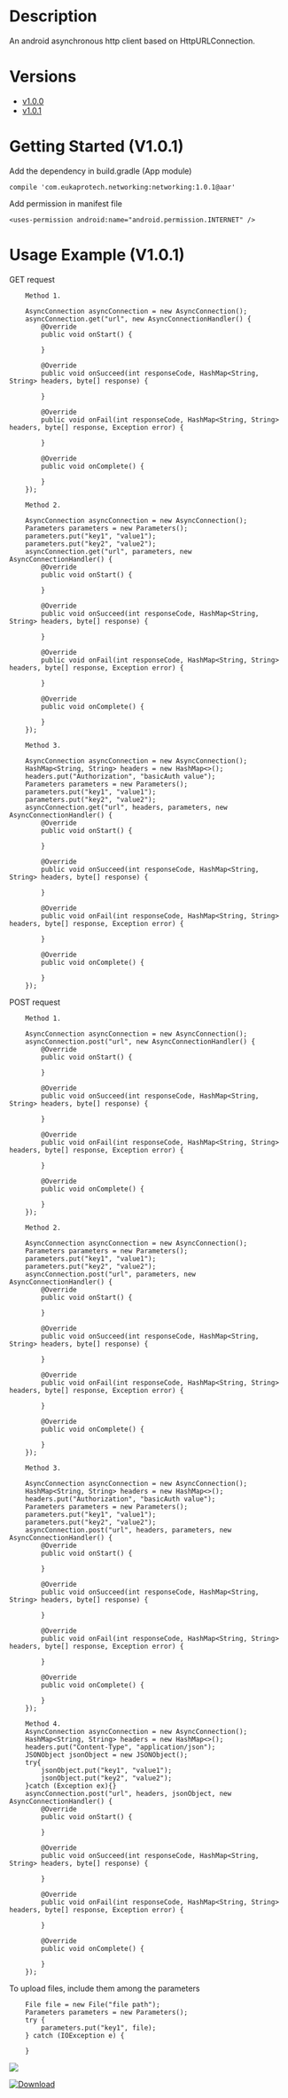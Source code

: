 # Description
An android asynchronous http client based on HttpURLConnection.

# Versions
* [v1.0.0](https://github.com/eukaprotech/networking/blob/master/com/eukaprotech/networking/networking/1.0.0/README.md "Version 1.0.0 Overview")
* [v1.0.1](https://github.com/eukaprotech/networking/blob/master/com/eukaprotech/networking/networking/1.0.1/README.md "Version 1.0.1 Overview")

# Getting Started (V1.0.1)
Add the dependency in build.gradle (App module)

```compile 'com.eukaprotech.networking:networking:1.0.1@aar'```

Add permission in manifest file

```<uses-permission android:name="android.permission.INTERNET" />```

# Usage Example (V1.0.1)

GET request

        Method 1.
        
        AsyncConnection asyncConnection = new AsyncConnection();
        asyncConnection.get("url", new AsyncConnectionHandler() {
            @Override
            public void onStart() {

            }

            @Override
            public void onSucceed(int responseCode, HashMap<String, String> headers, byte[] response) {

            }

            @Override
            public void onFail(int responseCode, HashMap<String, String> headers, byte[] response, Exception error) {

            }

            @Override
            public void onComplete() {

            }
        });
        
        Method 2.
        
        AsyncConnection asyncConnection = new AsyncConnection();
        Parameters parameters = new Parameters();
        parameters.put("key1", "value1");
        parameters.put("key2", "value2");
        asyncConnection.get("url", parameters, new AsyncConnectionHandler() {
            @Override
            public void onStart() {

            }

            @Override
            public void onSucceed(int responseCode, HashMap<String, String> headers, byte[] response) {

            }

            @Override
            public void onFail(int responseCode, HashMap<String, String> headers, byte[] response, Exception error) {

            }

            @Override
            public void onComplete() {

            }
        });
         
        Method 3.
        
        AsyncConnection asyncConnection = new AsyncConnection();
        HashMap<String, String> headers = new HashMap<>();
        headers.put("Authorization", "basicAuth value");
        Parameters parameters = new Parameters();
        parameters.put("key1", "value1");
        parameters.put("key2", "value2");
        asyncConnection.get("url", headers, parameters, new AsyncConnectionHandler() {
            @Override
            public void onStart() {
                
            }

            @Override
            public void onSucceed(int responseCode, HashMap<String, String> headers, byte[] response) {

            }

            @Override
            public void onFail(int responseCode, HashMap<String, String> headers, byte[] response, Exception error) {

            }

            @Override
            public void onComplete() {

            }
        });
        
POST request

        Method 1.
        
        AsyncConnection asyncConnection = new AsyncConnection();
        asyncConnection.post("url", new AsyncConnectionHandler() {
            @Override
            public void onStart() {

            }

            @Override
            public void onSucceed(int responseCode, HashMap<String, String> headers, byte[] response) {

            }

            @Override
            public void onFail(int responseCode, HashMap<String, String> headers, byte[] response, Exception error) {

            }

            @Override
            public void onComplete() {

            }
        });
        
        Method 2.
        
        AsyncConnection asyncConnection = new AsyncConnection();
        Parameters parameters = new Parameters();
        parameters.put("key1", "value1");
        parameters.put("key2", "value2");
        asyncConnection.post("url", parameters, new AsyncConnectionHandler() {
            @Override
            public void onStart() {

            }

            @Override
            public void onSucceed(int responseCode, HashMap<String, String> headers, byte[] response) {

            }

            @Override
            public void onFail(int responseCode, HashMap<String, String> headers, byte[] response, Exception error) {

            }

            @Override
            public void onComplete() {

            }
        });
        
        Method 3.
        
        AsyncConnection asyncConnection = new AsyncConnection();
        HashMap<String, String> headers = new HashMap<>();
        headers.put("Authorization", "basicAuth value");
        Parameters parameters = new Parameters();
        parameters.put("key1", "value1");
        parameters.put("key2", "value2");
        asyncConnection.post("url", headers, parameters, new AsyncConnectionHandler() {
            @Override
            public void onStart() {

            }

            @Override
            public void onSucceed(int responseCode, HashMap<String, String> headers, byte[] response) {

            }

            @Override
            public void onFail(int responseCode, HashMap<String, String> headers, byte[] response, Exception error) {

            }

            @Override
            public void onComplete() {

            }
        });

        Method 4.
        AsyncConnection asyncConnection = new AsyncConnection();
        HashMap<String, String> headers = new HashMap<>();
        headers.put("Content-Type", "application/json");
        JSONObject jsonObject = new JSONObject();
        try{
            jsonObject.put("key1", "value1");
            jsonObject.put("key2", "value2");
        }catch (Exception ex){}
        asyncConnection.post("url", headers, jsonObject, new AsyncConnectionHandler() {
            @Override
            public void onStart() {

            }

            @Override
            public void onSucceed(int responseCode, HashMap<String, String> headers, byte[] response) {

            }

            @Override
            public void onFail(int responseCode, HashMap<String, String> headers, byte[] response, Exception error) {

            }

            @Override
            public void onComplete() {

            }
        });
        
To upload files, include them among the parameters
       
        File file = new File("file path");
        Parameters parameters = new Parameters();
        try {
            parameters.put("key1", file);
        } catch (IOException e) {
            
        }
        
<a href='https://bintray.com/eukaprotech/maven/networking?source=watch' alt='Get automatic notifications about new "networking" versions'><img src='https://www.bintray.com/docs/images/bintray_badge_color.png'></a>

[ ![Download](https://api.bintray.com/packages/eukaprotech/maven/networking/images/download.svg?version=1.0.1) ](https://bintray.com/eukaprotech/maven/networking/1.0.1/link)
